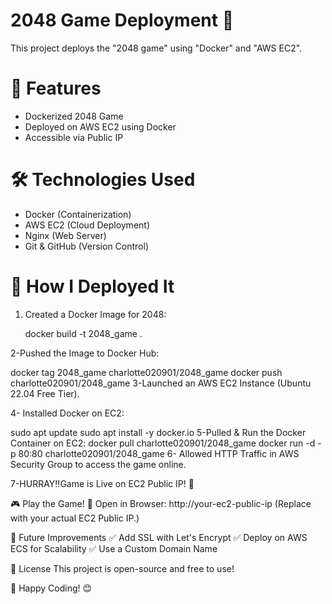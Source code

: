 # 2048 Game Deployment 🚀

This project deploys the "2048 game" using "Docker" and "AWS EC2".

# 🌟 Features
- Dockerized 2048 Game  
- Deployed on AWS EC2 using Docker  
- Accessible via Public IP  

# 🛠️ Technologies Used
- Docker (Containerization)  
- AWS EC2 (Cloud Deployment)  
- Nginx (Web Server)  
- Git & GitHub (Version Control)  

# 🚀 How I Deployed It

1. Created a Docker Image for 2048:
   
   docker build -t 2048_game .

2-Pushed the Image to Docker Hub:

  docker tag 2048_game charlotte020901/2048_game
  docker push charlotte020901/2048_game
3-Launched an AWS EC2 Instance (Ubuntu 22.04 Free Tier).

4- Installed Docker on EC2:

  sudo apt update
  sudo apt install -y docker.io
5-Pulled & Run the Docker Container on EC2:
  docker pull charlotte020901/2048_game
  docker run -d -p 80:80 charlotte020901/2048_game
6- Allowed HTTP Traffic in AWS Security Group to access the game online.

7-HURRAY!!Game is Live on EC2 Public IP! 🎉

🎮 Play the Game!
🔗 Open in Browser:
http://your-ec2-public-ip
(Replace with your actual EC2 Public IP.)

📌 Future Improvements
✅ Add SSL with Let's Encrypt
✅ Deploy on AWS ECS for Scalability
✅ Use a Custom Domain Name

📜 License
This project is open-source and free to use!

🚀 Happy Coding! 😊
